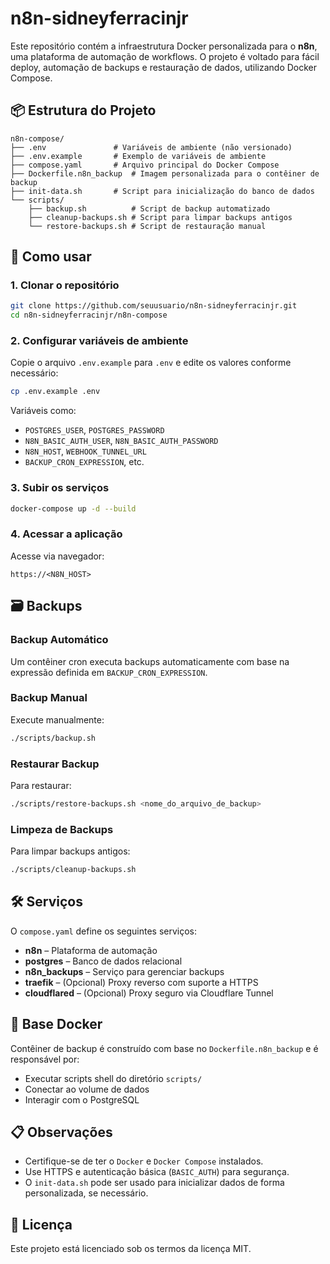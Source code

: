 
# n8n-sidneyferracinjr

Este repositório contém a infraestrutura Docker personalizada para o **n8n**, uma plataforma de automação de workflows. O projeto é voltado para fácil deploy, automação de backups e restauração de dados, utilizando Docker Compose.

## 📦 Estrutura do Projeto

```
n8n-compose/
├── .env               # Variáveis de ambiente (não versionado)
├── .env.example       # Exemplo de variáveis de ambiente
├── compose.yaml       # Arquivo principal do Docker Compose
├── Dockerfile.n8n_backup  # Imagem personalizada para o contêiner de backup
├── init-data.sh       # Script para inicialização do banco de dados
└── scripts/
    ├── backup.sh          # Script de backup automatizado
    ├── cleanup-backups.sh # Script para limpar backups antigos
    └── restore-backups.sh # Script de restauração manual
```

## 🚀 Como usar

### 1. Clonar o repositório

```bash
git clone https://github.com/seuusuario/n8n-sidneyferracinjr.git
cd n8n-sidneyferracinjr/n8n-compose
```

### 2. Configurar variáveis de ambiente

Copie o arquivo `.env.example` para `.env` e edite os valores conforme necessário:

```bash
cp .env.example .env
```

Variáveis como:

- `POSTGRES_USER`, `POSTGRES_PASSWORD`
- `N8N_BASIC_AUTH_USER`, `N8N_BASIC_AUTH_PASSWORD`
- `N8N_HOST`, `WEBHOOK_TUNNEL_URL`
- `BACKUP_CRON_EXPRESSION`, etc.

### 3. Subir os serviços

```bash
docker-compose up -d --build
```

### 4. Acessar a aplicação

Acesse via navegador:

```
https://<N8N_HOST>
```

## 🗃️ Backups

### Backup Automático

Um contêiner cron executa backups automaticamente com base na expressão definida em `BACKUP_CRON_EXPRESSION`.

### Backup Manual

Execute manualmente:

```bash
./scripts/backup.sh
```

### Restaurar Backup

Para restaurar:

```bash
./scripts/restore-backups.sh <nome_do_arquivo_de_backup>
```

### Limpeza de Backups

Para limpar backups antigos:

```bash
./scripts/cleanup-backups.sh
```

## 🛠 Serviços

O `compose.yaml` define os seguintes serviços:

- **n8n** – Plataforma de automação
- **postgres** – Banco de dados relacional
- **n8n_backups** – Serviço para gerenciar backups
- **traefik** – (Opcional) Proxy reverso com suporte a HTTPS
- **cloudflared** – (Opcional) Proxy seguro via Cloudflare Tunnel

## 🧱 Base Docker

Contêiner de backup é construído com base no `Dockerfile.n8n_backup` e é responsável por:

- Executar scripts shell do diretório `scripts/`
- Conectar ao volume de dados
- Interagir com o PostgreSQL

## 📋 Observações

- Certifique-se de ter o `Docker` e `Docker Compose` instalados.
- Use HTTPS e autenticação básica (`BASIC_AUTH`) para segurança.
- O `init-data.sh` pode ser usado para inicializar dados de forma personalizada, se necessário.

## 📄 Licença

Este projeto está licenciado sob os termos da licença MIT.

